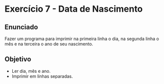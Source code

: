 # Exercício 7 - Data de Nascimento

## Enunciado
Fazer um programa para imprimir na primeira linha o dia, na segunda linha o mês e na terceira o ano de seu nascimento.  

## Objetivo
- Ler dia, mês e ano.
- Imprimir em linhas separadas.


